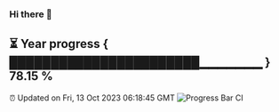### Hi there 👋
⏳ Year progress { ███████████████████████▁▁▁▁▁▁▁ } 78.15 %
---
⏰ Updated on Fri, 13 Oct 2023 06:18:45 GMT
![Progress Bar CI](https://github.com/liununu/liununu/workflows/Progress%20Bar%20CI/badge.svg)
